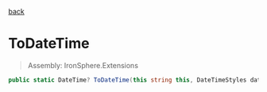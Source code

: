 ﻿

[back](/IronSphere.Extensions/types/StringCastingExtension)

# ToDateTime

> Assembly: IronSphere.Extensions

```csharp
public static DateTime? ToDateTime(this string this, DateTimeStyles dateTimeStyles, IFormatProvider formatProvider)
```



 